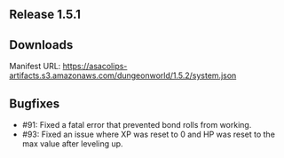 ## Release 1.5.1

## Downloads

Manifest URL: https://asacolips-artifacts.s3.amazonaws.com/dungeonworld/1.5.2/system.json

## Bugfixes

- #91: Fixed a fatal error that prevented bond rolls from working.
- #93: Fixed an issue where XP was reset to 0 and HP was reset to the max value after leveling up.